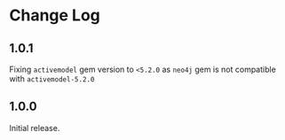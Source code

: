 # Change Log

## 1.0.1

Fixing `activemodel` gem version to `<5.2.0` as `neo4j` gem is not compatible with `activemodel-5.2.0`

## 1.0.0

Initial release.


